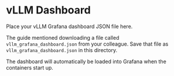 # vLLM Dashboard

Place your vLLM Grafana dashboard JSON file here.

The guide mentioned downloading a file called `vllm_grafana_dashboard.json` from your colleague.
Save that file as `vllm_grafana_dashboard.json` in this directory.

The dashboard will automatically be loaded into Grafana when the containers start up.

